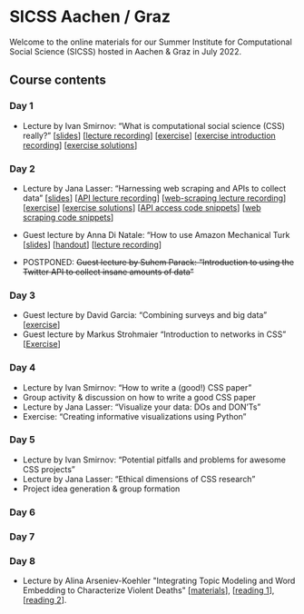 # SICSS Aachen / Graz
Welcome to the online materials for our Summer Institute for Computational Social Science (SICSS) hosted in Aachen & Graz in July 2022.

## Course contents
### Day 1
* Lecture by Ivan Smirnov: “What is computational social science (CSS) really?” [[slides](https://docs.google.com/presentation/d/1lYYfzG-67kXKwakUuCO8UcNTUY-a2Q8g3Gh5Xfd1jRI/edit?usp=sharing)] [[lecture recording](
https://youtu.be/7LViOdr40vE)] [[exercise](https://github.com/JanaLasser/SICSS-aachen-graz/blob/main/01_02_digital_trace_data/exercise/gdp_foi_tutorial.ipynb)] [[exercise introduction recording](https://youtu.be/l3I468kdJoA)] [[exercise solutions](https://github.com/JanaLasser/SICSS-aachen-graz/blob/main/01_02_digital_trace_data/exercise/gdp_foi_tutorial_solved.ipynb)]

### Day 2
* Lecture by Jana Lasser: “Harnessing web scraping and APIs to collect data” [[slides](https://janalasser.github.io/SICSS-aachen-graz/02_01_APIs/slides/index.html#1)] [[API lecture recording](https://youtu.be/2rs3H0i-syI)] [[web-scraping lecture recording](
https://youtu.be/jdUrOJbYhCw)] [[exercise](https://github.com/JanaLasser/SICSS-aachen-graz/blob/main/02_01_APIs/exercise/API_exericses.ipynb)] [[exercise solutions](https://github.com/JanaLasser/SICSS-aachen-graz/blob/main/02_01_APIs/exercise/API_exericses_solved.ipynb)] [[API access code snippets](https://github.com/JanaLasser/SICSS-aachen-graz/blob/main/02_01_APIs/exercise/API_access_code_snippets.ipynb)] [[web scraping code snippets](https://github.com/JanaLasser/SICSS-aachen-graz/blob/main/02_01_APIs/exercise/web_scraping_code_snippets.ipynb)]

* Guest lecture by Anna Di Natale: “How to use Amazon Mechanical Turk [[slides](https://github.com/JanaLasser/SICSS-aachen-graz/blob/main/02_02_MTurk/SICCSS_MTurk_slides.pdf)] [[handout](https://github.com/JanaLasser/SICSS-aachen-graz/blob/main/02_02_MTurk/MTurk_basics_handout.pdf)] [[lecture recording](
https://youtu.be/Lv9DjfeacSM)]

* POSTPONED: ~~Guest lecture by Suhem Parack: “Introduction to using the Twitter API to collect insane amounts of data”~~

### Day 3
* Guest lecture by David Garcia: “Combining surveys and big data” [[exercise](https://github.com/JanaLasser/SICSS-aachen-graz/blob/main/03_01_big_data_and_surveys/exercise/hfhub_transformer_intro.ipynb)]
* Guest lecture by Markus Strohmaier “Introduction to networks in CSS” [[Exercise](https://github.com/JanaLasser/SICSS-aachen-graz/blob/main/03_02_networks/exercise/networks_exercise.ipynb)]

### Day 4
* Lecture by Ivan Smirnov: “How to write a (good!) CSS paper”
* Group activity & discussion on how to write a good CSS paper
* Lecture by Jana Lasser: “Visualize your data: DOs and DON’Ts”
* Exercise: “Creating informative visualizations using Python”

### Day 5
* Lecture by Ivan Smirnov: “Potential pitfalls and problems for awesome CSS projects”
* Lecture by Jana Lasser: “Ethical dimensions of CSS research”
* Project idea generation & group formation

### Day 6

### Day 7

### Day 8
* Lecture by Alina Arseniev-Koehler "Integrating Topic Modeling and Word Embedding to Characterize Violent Deaths" [[materials](https://github.com/arsena-k/discourse_atoms)], [[reading 1](https://www.pnas.org/doi/10.1073/pnas.2108801119)], [[reading 2](https://pubmed.ncbi.nlm.nih.gov/33984244/)].


